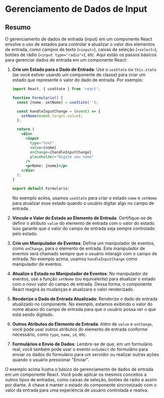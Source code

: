 # Gerenciamento de Dados de Input

## Resumo

O gerenciamento de dados de entrada (input) em um componente React envolve o uso de estados para controlar e atualizar o valor dos elementos de entrada, como campos de texto (`<input>`), caixas de seleção (`<select>`), botões de rádio (`<input type="radio">`), etc. Aqui estão os passos básicos para gerenciar dados de entrada em um componente React:

1. **Crie um Estado para o Dado de Entrada**:
   Use o `useState` ou `this.state` (se você estiver usando um componente de classe) para criar um estado que represente o valor do dado de entrada. Por exemplo:
   
   ```jsx
   import React, { useState } from 'react';
   
   function Formulario() {
     const [nome, setNome] = useState('');
   
     const handleInputChange = (event) => {
       setNome(event.target.value);
     };
   
     return (
       <div>
         <input
           type="text"
           value={nome}
           onChange={handleInputChange}
           placeholder="Digite seu nome"
         />
         <p>Nome: {nome}</p>
       </div>
     );
   }
   
   export default Formulario;
   ```
   
   No exemplo acima, usamos `useState` para criar o estado `nome` e `setNome` para atualizar esse estado quando o usuário digitar algo no campo de entrada.

2. **Vincule o Valor do Estado ao Elemento de Entrada**:
   Certifique-se de definir o atributo `value` do elemento de entrada com o valor do estado. Isso garante que o valor do campo de entrada seja sempre controlado pelo estado.

3. **Crie um Manipulador de Eventos**:
   Defina um manipulador de eventos, como `onChange`, para o elemento de entrada. Este manipulador de eventos será chamado sempre que o usuário interagir com o campo de entrada. No exemplo acima, usamos `handleInputChange` como manipulador de eventos.

4. **Atualize o Estado no Manipulador de Eventos**:
   No manipulador de eventos, use a função `setNome` (ou equivalente) para atualizar o estado com o novo valor do campo de entrada. Dessa forma, o componente React reagirá às mudanças e atualizará o valor renderizado.

5. **Renderize o Dado de Entrada Atualizado**:
   Renderize o dado de entrada atualizado no componente. No exemplo, estamos exibindo o valor do nome abaixo do campo de entrada para que o usuário possa ver o que está sendo digitado.

6. **Outros Atributos do Elemento de Entrada**:
   Além de `value` e `onChange`, você pode usar outros atributos do elemento de entrada conforme necessário, como `type`, `name`, `id`, etc.

7. **Formulários e Envio de Dados**:
   Lembre-se de que, em um formulário real, você também pode usar o evento `onSubmit` do formulário para enviar os dados do formulário para um servidor ou realizar outras ações quando o usuário pressionar "Enviar".

O exemplo acima ilustra o básico do gerenciamento de dados de entrada em um componente React. Você pode aplicar os mesmos conceitos a outros tipos de entradas, como caixas de seleção, botões de rádio e assim por diante. A chave é manter o estado do componente sincronizado com o valor da entrada para uma experiência de usuário controlada e reativa.
